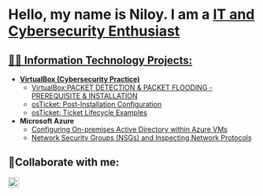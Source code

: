 <h1>Hello, my name is Niloy. I am a <a href="www.linkedin.com/in/niloy-mridul">IT and Cybersecurity Enthusiast</h1>

<h2>👨‍💻 Information Technology Projects:</h2>

- <b>VirtualBox (Cybersecurity Practice)</b>
  - [VirtualBox:PACKET DETECTION & PACKET FLOODING - PREREQUISITE & INSTALLATION](https://github.com/niloymridul/virtualbox-prereqs)
  - [osTicket: Post-Installation Configuration](https://github.com/niloymridul/post-install-config)
  - [osTicket: Ticket Lifecycle Examples](https://github.com/niloymridul/ticket-lifecycle)
- <b>Microsoft Azure</b>
  - [Configuring On-premises Active Directory within Azure VMs](https://github.com/niloymridul/configure-ad)
  - [Network Security Groups (NSGs) and Inspecting Network Protocols](https://github.com/niloymridul/azure-network-protocols)

<h2>🤳Collaborate with me:</h2>


[<img align="left" alt="Niloy | LinkedIn" width="22px" src="https://cdn.jsdelivr.net/npm/simple-icons@v3/icons/linkedin.svg" />][linkedin]

[linkedin]: www.linkedin.com/in/niloy-mridul

